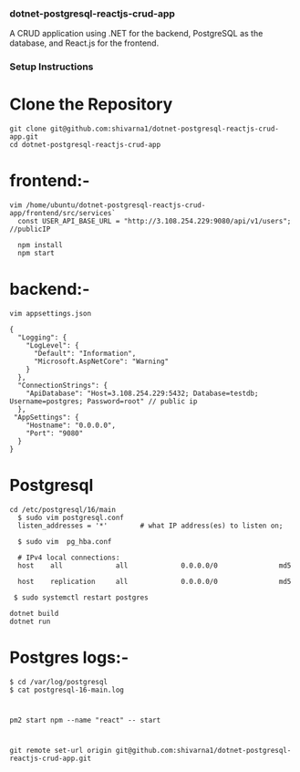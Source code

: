 ### dotnet-postgresql-reactjs-crud-app
A CRUD application using .NET for the backend, PostgreSQL as the database, and React.js for the frontend.

### Setup Instructions
# Clone the Repository
```
git clone git@github.com:shivarna1/dotnet-postgresql-reactjs-crud-app.git
cd dotnet-postgresql-reactjs-crud-app
```


# frontend:-
```
vim /home/ubuntu/dotnet-postgresql-reactjs-crud-app/frontend/src/services`
  const USER_API_BASE_URL = "http://3.108.254.229:9080/api/v1/users";  //publicIP
```
```
  npm install
  npm start
```

# backend:-
```
vim appsettings.json

{
  "Logging": {
    "LogLevel": {
      "Default": "Information",
      "Microsoft.AspNetCore": "Warning"
    }
  },
  "ConnectionStrings": {
    "ApiDatabase": "Host=3.108.254.229:5432; Database=testdb; Username=postgres; Password=root" // public ip
  },
 "AppSettings": {
    "Hostname": "0.0.0.0",
    "Port": "9080"
  }
}
```
# Postgresql
```
cd /etc/postgresql/16/main
  $ sudo vim postgresql.conf 
  listen_addresses = '*'		# what IP address(es) to listen on;

  $ sudo vim  pg_hba.conf

  # IPv4 local connections:
  host    all             all             0.0.0.0/0               md5

  host    replication     all             0.0.0.0/0               md5

 $ sudo systemctl restart postgres 
```
```
dotnet build
dotnet run
```
# Postgres logs:-
```
$ cd /var/log/postgresql 
$ cat postgresql-16-main.log
```
# 
```
pm2 start npm --name "react" -- start
```
#
```
git remote set-url origin git@github.com:shivarna1/dotnet-postgresql-reactjs-crud-app.git
```
